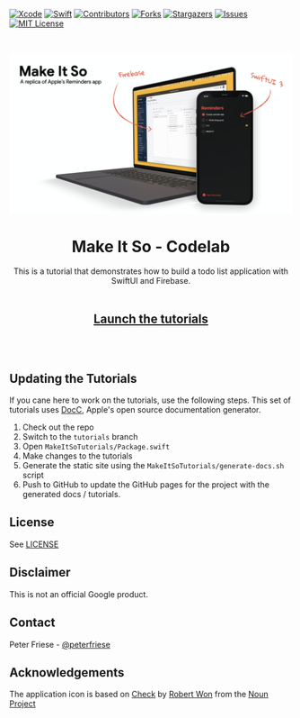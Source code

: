 <!-- PROJECT SHIELDS -->
[![Xcode][xcode-shield]][xcode-url]
[![Swift][swift-shield]][swift-url]
[![Contributors][contributors-shield]][contributors-url]
[![Forks][forks-shield]][forks-url]
[![Stargazers][stars-shield]][stars-url]
[![Issues][issues-shield]][issues-url]
[![MIT License][license-shield]][license-url]

<!-- PROJECT LOGO -->
<br />
<p align="center">
  <a href="https://github.com/peterfriese/MakeItSo">
    <img src="assets/hero/repo-hero.png" alt="Logo">
  </a>

  <h1 align="center">Make It So - Codelab</h1>

  <p align="center">
    This is a tutorial that demonstrates how to build a todo list application with SwiftUI and Firebase.
    <br />
    <br />
    <h2 align="center"><a href="https://peterfriese.github.io/MakeItSo/tutorials/tutorial-table-of-contents">Launch the tutorials</a></h2>
    <br />
    <br />
  </p>
</p>

## Updating the Tutorials

If you cane here to work on the tutorials, use the following steps. This set of tutorials uses [DocC](https://developer.apple.com/documentation/docc), Apple's open source documentation generator. 

1. Check out the repo
1. Switch to the `tutorials` branch
1. Open `MakeItSoTutorials/Package.swift`
1. Make changes to the tutorials
1. Generate the static site using the `MakeItSoTutorials/generate-docs.sh` script
1. Push to GitHub to update the GitHub pages for the project with the generated docs / tutorials.

## License

See [LICENSE](LICENSE)

## Disclaimer

This is not an official Google product.

## Contact
Peter Friese - [@peterfriese](https://twitter.com/peterfriese)

## Acknowledgements

The application icon is based on [Check](https://thenounproject.com/term/check/1905028/) by [Robert Won](https://thenounproject.com/robertwon/) from the [Noun Project](https://thenounproject.com/)

<!-- MARKDOWN LINKS & IMAGES -->
<!-- https://www.markdownguide.org/basic-syntax/#reference-style-links -->
[xcode-shield]: https://img.shields.io/badge/xcode-v13.3.1-blue
[xcode-url]: https://developer.apple.com/xcode/

[swift-shield]: https://img.shields.io/badge/swift-v5.5-%23fe4b2d
[swift-url]: https://swift.org/

[contributors-shield]: https://img.shields.io/github/contributors/peterfriese/MakeItSo.svg?style=flat-square
[contributors-url]: https://github.com/peterfriese/MakeItSo/graphs/contributors

[forks-shield]: https://img.shields.io/github/forks/peterfriese/MakeItSo.svg?style=flat-square
[forks-url]: https://github.com/peterfriese/MakeItSo/network/members

[stars-shield]: https://img.shields.io/github/stars/peterfriese/MakeItSo.svg?style=flat-square
[stars-url]: https://github.com/peterfriese/MakeItSo/stargazers

[issues-shield]: https://img.shields.io/github/issues/peterfriese/MakeItSo.svg?style=flat-square
[issues-url]: https://github.com/peterfriese/MakeItSo/issues

[license-shield]: https://img.shields.io/github/license/peterfriese/MakeItSo.svg?style=flat-square
[license-url]: https://github.com/peterfriese/MakeItSo/blob/master/LICENSE

[linkedin-shield]: https://img.shields.io/badge/-LinkedIn-black.svg?style=flat-square&logo=linkedin&colorB=555
[linkedin-url]: https://linkedin.com/in/peterfriese
[product-screenshot]: assets/screenshot.png
[product-demo]: assets/demo.gif
[product-screenshot]: assets/screenshot.png "Screenshot of Make It So, a replication of the iOS Reminders app"
